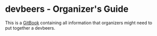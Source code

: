 # devbeers - Organizer's Guide

This is a [GitBook](https://www.gitbook.com) containing all information that organizers might need to put together a devbeers.
